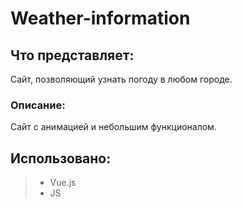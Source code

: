 # Weather-information
## Что представляет:
Сайт, позволяющий узнать погоду в любом городе.
### Описание:
Сайт с анимацией и небольшим функционалом.
## Использовано:
> * Vue.js
> * JS

